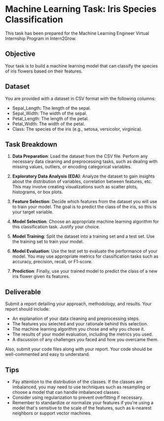 # Machine Learning Task: Iris Species Classification

This task has been prepared for the Machine Learning Engineer Virtual Internship Program in Intern2Grow.

## Objective

Your task is to build a machine learning model that can classify the species of iris flowers based on their features.

## Dataset

You are provided with a dataset in CSV format with the following columns:

- Sepal_Length: The length of the sepal.
- Sepal_Width: The width of the sepal.
- Petal_Length: The length of the petal.
- Petal_Width: The width of the petal.
- Class: The species of the iris (e.g., setosa, versicolor, virginica).

## Task Breakdown

1. **Data Preparation**: Load the dataset from the CSV file. Perform any necessary data cleaning and preprocessing tasks, such as dealing with missing values, outliers, or encoding categorical variables.

2. **Exploratory Data Analysis (EDA)**: Analyze the dataset to gain insights about the distribution of variables, correlation between features, etc. This may involve creating visualizations such as scatter plots, histograms, or box plots.

3. **Feature Selection**: Decide which features from the dataset you will use to train your model. The goal is to predict the class of the iris, so this is your target variable.

4. **Model Selection**: Choose an appropriate machine learning algorithm for this classification task. Justify your choice.

5. **Model Training**: Split the dataset into a training set and a test set. Use the training set to train your model.

6. **Model Evaluation**: Use the test set to evaluate the performance of your model. You may use appropriate metrics for classification tasks such as accuracy, precision, recall, or F1-score.

7. **Prediction**: Finally, use your trained model to predict the class of a new iris flower given its features.

## Deliverable

Submit a report detailing your approach, methodology, and results. Your report should include:

- An explanation of your data cleaning and preprocessing steps.
- The features you selected and your rationale behind this selection.
- The machine learning algorithm you chose and why you chose it.
- The results of your model evaluation, including the metrics you used.
- A discussion of any challenges you faced and how you overcame them.

Also, submit your code files along with your report. Your code should be well-commented and easy to understand.

## Tips

- Pay attention to the distribution of the classes. If the classes are imbalanced, you may need to use techniques such as resampling or choose a model that can handle imbalanced classes.
- Consider using regularization to prevent overfitting if necessary.
- Remember to standardize or normalize your features if you're using a model that's sensitive to the scale of the features, such as k-nearest neighbors or support vector machines.
